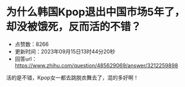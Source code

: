 # 为什么韩国Kpop退出中国市场5年了，却没被饿死，反而活的不错？
- 点赞数：8266
- 更新时间：2023年09月15日13时44分20秒
- 回答url：https://www.zhihu.com/question/485629069/answer/3212259898
<body>
 <p data-pid="IeE7M5kc">活的是不错，Kpop女一都去跳脱衣舞去了，混的多好啊！</p>
</body>